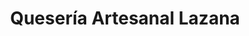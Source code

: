 ---
title: "Quesería Artesanal Lazana"
url: /las-regueras/queseria-artesanal-lazana/
shop: queso
---